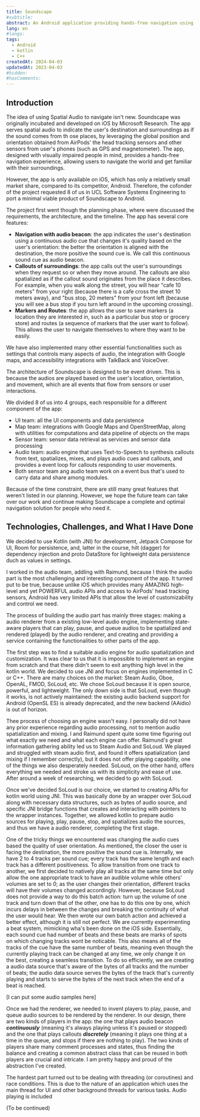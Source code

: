 ```yaml
---
title: Soundscape
#subtitle: 
abstract: An Android application providing hands-free navigation using spatial audio,  empowering visually impaired people to navigate the world at ease. This project is brought to you by 8 UCL Software Systems Engineering students.
lang: en
#langs: 
tags: 
  - Android
  - kotlin
  - C++
createdAt: 2024-04-03
updatedAt: 2023-04-03
#hidden: 
#hasComments:
---
```


## Introduction

The idea of using Spatial Audio to navigate isn't new. Soundscape was originally incubated and developed on iOS by Microsoft Research. The app serves spatial audio to indicate the user's destination and surroundings as if the sound comes from th ose places, by leveraging the global position and orientation obtained from AirPods' the head tracking sensors and other sensors from user's phones (such as GPS and magnetometer). The app, designed with visually impaired people in mind, provides a hands-free navigation experience, allowing users to navigate the world and get familiar with their surroundings.

However, the app is only available on iOS, which has only a relatively small market share, compared to its competitor, Android. Therefore, the cofonder of the project requested 8 of us in UCL Software Systems Engineering to port a minimal viable product of Soundscape to Android.

The project  first went though the planning phase, where were discussed the requirements,  the architecture,  and the timeline. The app has several  core features:

- **Navigation with audio beacon**: the app indicates the user's destination using a continuous audio cue that changes it's quality based on the user's orientation: the better the orientation is aligned with the destination, the more positive the sound cue is. We call this continuous sound cue as audio beacon.
- **Callouts of surroundings**: the app calls out the user's surroundings when they request so or when they move around. The callouts are also spatialized as if the callout sound originates from the place it describes. For example, when you walk along the street, you will hear "cafe 10 meters" from your right (because there is a cafe cross the street 10 meters away), and "bus stop, 20 meters" from your front left (because you will see a bus stop if you turn left  around in the upcoming crossing).
- **Markers and Routes**: the app allows the user to save markers (a location they are interested in, such as a particular bus stop or grocery store) and routes (a sequence of markers that the user want to follow). This allows the user to navigate themselves to where they want to be easily.

We have also implemented many other essential functionalities such as settings that controls many aspects of audio, the integration with Google maps, and accessibility integrations with TalkBack and VoiceOver.

The architecture of Soundscape is designed to be event driven. This is because the audios are played based on the user's location, orientation, and movement, which are all events that flow from sensors or user interactions.

We divided 8 of us into 4 groups, each responsible for a different component of the app:

- UI team: all the UI components and data persistence
- Map team: integrations with Google Maps and OpenStreetMap, along with utilities for computations and data pipeline of objects on the maps
- Sensor team: sensor data retrieval as services and sensor data processing
- Audio team: audio engine that uses Text-to-Speech to synthesis callouts from text, spatializes, mixes, and plays audio cues and callouts, and provides a event loop for callouts responding to user movements.
- Both sensor team ang audio team work on a event bus that's used to carry data and share among modules.

Because of the time constraint, there are still many great features that  weren't listed in our planning. However, we hope the future team can take over our work and continue making Soundscape a  complete and optimal navigation solution for people who need it.

## Technologies, Challenges, and What I Have Done

We decided to use Kotlin (with JNI) for developmemt, Jetpack Compose for UI, Room for persistence, and, latter in the course, hilt (dagger) for dependency injection and proto DataStore for lightweight data persistence duch as values in settings.

I worked in the audio team, addling with Raimund, because I think the audio part is the most challenging and interesting component of the app. It turned put to be true, because unlike iOS which provides many AMAZING high-level and yet POWERFUL audio APIs and access to AirPods' head tracking sensors, Android has very limited APIs that allow  the level of customizability and control we need.

The process of building the audio part has mainly three stages: making a audio renderer from a existing low-level audio engine, implementing state-aware players that can play, pause, and queue audios to be spatialized and rendered (played) by the audio renderer, and creating and providing a service containing the functionalities to other parts of the app.

The first step was to find a suitable audio engine for audio spatialization and customization. It was clear to us that it is impossible to implement an engine from scratch and that there didn't seem to exit anything high level in the kotlin world. We decided to use JNI and focus on engines implemented in C or C++. There are many choices on the market: Steam Audio, Oboe, OpenAL, FMOD, SoLoud, etc. We chose SoLoud because it is open source, powerful, and lightweight. The only down side is that SoLoud, even though it works, is not actively maintained: the existing audio backend support for Android (OpenSL ES) is already deprecated, and the new backend (AAidio) is out of horizon.

Thee process of choosing an engine wasn't easy. I personally did not have any prior experience regarding audio processing, not to mention audio spatialization and mixing. I and Raimund spent quite some time figuring out what exactly we need and what each engine can offer. Raimund's great information gathering ability led us to Steam Audio and SoLoud. We played and struggled with steam audio first, and found it offers spatialization (and mixing if I remember correctly), but it does not offer playing capability, one of the things we also desperately needed. SoLoud, on the other hand, offers everything we needed and stroke us with its simplicity and ease of use. After around a week of researching, we decided to go with SoLoud.

Once we've decided SoLoud is our choice, we started to creating APIs for kotlin world using JNI. This was basically done by an wrapper over SoLoud along with necessary data structures, such as bytes of audio source, and specific JNI bridge functions that creates and interacting with pointers to the wrapper instances. Together, we allowed kotlin to prepare audio sources for playing, play, pause, stop, and spatializes audio the sources, and thus we have a audio renderer, completing the first stage.

One of the tricky things we encountered was changing the audio cues based the quality of user orientation. As mentioned, the closer the user is facing the destination, the more positive the sound cue is. Internally, we have 2 to 4 tracks per sound cue; every track has the same length and each track has a different positiveness. To allow transition from one track to another, we first decided to natively play all tracks at the same time but only allow the one appropriate track to have an audible volume while others' volumes are set to 0; as the user changes their orientation, different tracks will have their volumes changed accordingly. However, because SoLoud does not provide a way to do this batch action: turn up the volume of one track and turn down that of the other, one has to do this one by one, which incurs delays in between the changes and breaking the continuity of what the user would hear. We then wrote our own batch action and achieved a better effect, although it is still not perfect. We are currently experimenting a beat system, mimicking wha's been done on the iOS side. Essentially, each sound cue had number of beats and these beats are marks of spots on which changing tracks wont be noticable. This also means all of the tracks of the cue have the same number of beats, meaning even though the currently playing track can be changed at any time, we only change it on the best, creating a seamless transition. To do so efficiently, we are creating a audio data source that's aware of the bytes of all tracks and the number of beats; the audio data source serves the bytes of the track that's currently playing and starts to serve the bytes of the next track when the end of a beat is reached.

[I can put some audio samples here]

Once we had the renderer, we needed to invent players to play, pause, and queue audio sources to be rendered by the renderer. In our design, there are two kinds of players in the app: the one that plays audio beacon _**continuously**_ (meaning it's always playing unless it's paused or stopped) and the one that plays callouts _**discretely**_ (meaning it plays one thing at a time in the queue, and stops if there are nothing to play). The two kinds of players share many comment processes and states, thus finding the balance and creating a common abstract class that can be reused in both players are crucial and intricate. I am pretty happy and proud of the abstraction I've created.

The hardest part turned out to be dealing with threading (or coroutines) and race conditions. This is due to the nature of an application which uses the main thread for UI and other background threads for various tasks. Audio playing is included 

(To be continued)
